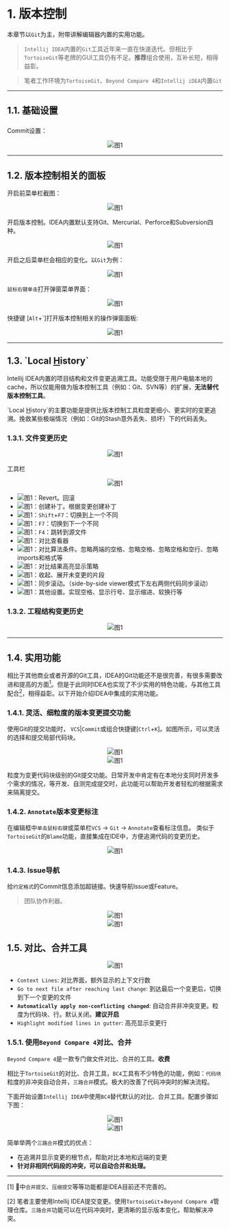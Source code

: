 # 1. 版本控制

本章节以`Git`为主，附带讲解编辑器内置的实用功能。

> `Intellij IDEA`内置的`Git`工具近年来一直在快速迭代。但相比于`TortoiseGit`等老牌的GUI工具仍有不足。**推荐**组合使用，互补长短，相得益彰。

> 笔者工作环境为`TortoiseGit`、`Beyond Compare 4`和`Intellij iDEA`内置`Git`

---
## 1.1. 基础设置


### 


Commit设置：
<div align="center"><img src="./images/111/38.png" alt="图1"/></div>

---
## 1.2. 版本控制相关的面板

开启前菜单栏截图：
<div align="center"><img src="./images/111/1.png" alt="图1"/></div>

开启版本控制。IDEA内置默认支持Git、Mercurial、Perforce和Subversion四种。
<div align="center"><img src="./images/111/3.png" alt="图1"/></div>

开启之后菜单栏会相应的变化。以`Git`为例：
<div align="center"><img src="./images/111/18.png" alt="图1"/></div>

`鼠标右键单击`打开弹窗菜单界面：
<div align="center"><img src="./images/111/20.png" alt="图1"/></div>

快捷键 [`Alt`+`]打开版本控制相关的操作弹窗面板:

<div align="center"><img src="./images/111/36.png" alt="图1"/></div>


---
## 1.3. **\`Local <u>H</u>istory\`**


Intellij IDEA内置的项目结构和文件变更追溯工具。功能受限于用户电脑本地的cache，所以仅能用做为版本控制工具（例如：Git、SVN等）的扩展，**无法替代版本控制工具**。

\`Local <u>H</u>istory\`的主要功能是提供比版本控制工具粒度更细小、更实时的变更追溯。挽救某些极端情况（例如：Git的Stash意外丢失、损坏）下的代码丢失。

### 1.3.1. 文件变更历史

<div align="center"><img src="./images/111/4.png" alt="图1"/></div>

工具栏
<div align="center"><img src="./images/111/5.png" alt="图1"/></div>

* <img src="./images/111/6.png" alt="图1"/>：Revert。回滚
* <img src="./images/111/7.png" alt="图1"/>：创建补丁。根据变更创建补丁
* <img src="./images/111/8.png" alt="图1"/>：`Shift`+`F7`：切换到上一个不同
* <img src="./images/111/9.png" alt="图1"/>：`F7`：切换到下一个不同
* <img src="./images/111/10.png" alt="图1"/>：`F4`：跳转到源文件
* <img src="./images/111/11.png" alt="图1"/>：对比查看器
* <img src="./images/111/12.png" alt="图1"/>：对比算法条件。忽略两端的空格、忽略空格、忽略空格和空行、忽略imports和格式等
* <img src="./images/111/13.png" alt="图1"/>：对比结果高亮显示策略
* <img src="./images/111/14.png" alt="图1"/>：收起、展开未变更的片段
* <img src="./images/111/15.png" alt="图1"/>：同步滚动。（side-by-side viewer模式下左右两侧代码同步滚动）
* <img src="./images/111/16.png" alt="图1"/>：其他设置。实现空格、显示行号、显示缩进、软换行等

### 1.3.2. 工程结构变更历史

<div align="center"><img src="./images/111/17.png" alt="图1"/></div>


---
## 1.4. 实用功能

相比于其他商业或者开源的Git工具，IDEA的Git功能还不是很完善，有很多需要改进和提高的方面[<sup>1</sup>](#refer-anchar-1)。但是于此同时IDEA也实现了不少实用的特色功能，与其他工具配合[<sup>2</sup>](#refer-anchar-1)，相得益彰。以下开始介绍IDEA中集成的实用功能。

### 1.4.1. 灵活、细粒度的版本变更提交功能

使用Git的提交功能时， `VCS`|`Commit`或组合快捷键[`Ctrl`+`K`]。如图所示，可以灵活的选择和提交局部代码块。

<div align="center"><img src="./images/111/18.png" alt="图1"/></div>
<div align="center"><img src="./images/111/19.png" alt="图1"/></div>

粒度为变更代码块级别的Git提交功能。日常开发中肯定有在本地分支同时开发多个需求的情况，等开发、自测完成提交时，此功能可以帮助开发者轻松的根据需求来隔离提交。

### 1.4.2. `Annotate`版本变更标注

在编辑框中`单击鼠标右键`或菜单栏`VCS` -> `Git` -> `Annotate`查看标注信息。
类似于`TortoiseGit`的`Blame`功能，直接集成在IDE中，方便追溯代码的变更历史。

<div align="center"><img src="./images/111/21.png" alt="图1"/></div>

### 1.4.3. **Issue导航**

给`约定格式`的Commit信息添加超链接。快速导航Issue或Feature。

> 团队协作利器。

<div align="center"><img src="./images/111/34.png" alt="图1"/></div>
<div align="center"><img src="./images/111/35.png" alt="图1"/></div>

## 1.5. **对比、合并工具**

<div align="center"><img src="./images/111/24.png" alt="图1"/></div>

* `Context Lines`: 对比界面，额外显示的上下文行数
* `Go to next file after reaching last change`: 到达最后一个变更后，切换到下一个变更的文件
* **`Automatically apply non-conflicting changed`**: 自动合并非冲突变更。粒度为代码块、行。默认关闭。**建议开启**
* `Highlight modified lines in gutter`: 高亮显示变更行

### 1.5.1. 使用`Beyond Compare 4`对比、合并

`Beyond Compare 4`是一款专门做文件对比、合并的工具。**收费**

相比于`TortoiseGit`的对比、合并工具，`BC4`工具有不少特色的功能，例如：`代码块`粒度的非冲突自动合并，`三路合并`模式。极大的改善了代码冲突时的解决流程。

下面开始设置`Intellij IDEA`中使用`BC4`替代默认的对比、合并工具。配置步骤如下图：

<div align="center"><img src="./images/111/23.png" alt="图1"/></div>
<div align="center"><img src="./images/111/22.png" alt="图1"/></div>

简单举两个`三路合并`模式的优点：

* 在追溯并显示变更的根节点，帮助对比本地和远端的变更
* **针对非相同代码段的冲突，可以自动合并和处理。**

---
<div id="refer-anchar-1"></div>

[1] 🐢中`合并提交`、`压缩提交`等等功能都是IDEA目前还不完善的。

[2] 笔者主要使用Intellij IDEA提交变更。使用`TortoiseGit`+`Beyond Compare 4`管理仓库。`三路合并`功能可以在代码冲突时，更清晰的显示版本变化，帮助解决冲突。